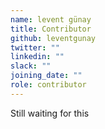 ```yaml
---
name: levent günay
title: Contributor
github: leventgunay
twitter: ""
linkedin: ""
slack: ""
joining_date: ""
role: contributor
---
```


Still waiting for this
